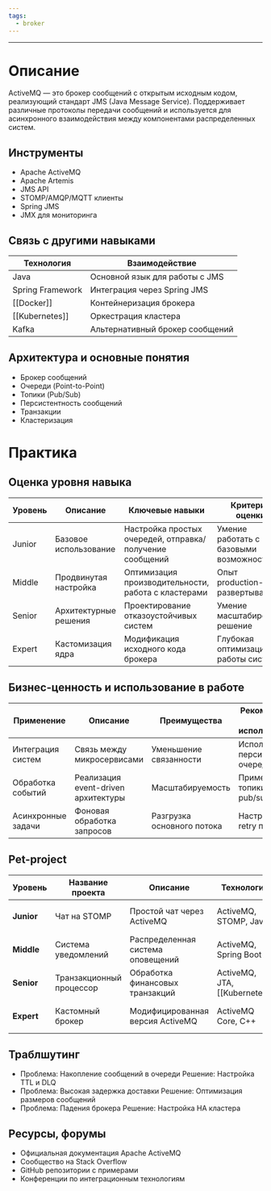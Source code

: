```yaml
---
tags:
  - broker
---
```

---

# Описание

ActiveMQ — это брокер сообщений с открытым исходным кодом, реализующий стандарт JMS (Java Message Service). Поддерживает различные протоколы передачи сообщений и используется для асинхронного взаимодействия между компонентами распределенных систем.

## Инструменты
- Apache ActiveMQ
- Apache Artemis
- JMS API
- STOMP/AMQP/MQTT клиенты
- Spring JMS
- JMX для мониторинга

## Связь с другими навыками

| Технология       | Взаимодействие                  |
| ---------------- | ------------------------------- |
| Java             | Основной язык для работы с JMS  |
| Spring Framework | Интеграция через Spring JMS     |
| [[Docker]]           | Контейнеризация брокера         |
| [[Kubernetes]]       | Оркестрация кластера            |
| Kafka            | Альтернативный брокер сообщений |

## Архитектура и основные понятия
- Брокер сообщений
- Очереди (Point-to-Point)
- Топики (Pub/Sub)
- Персистентность сообщений
- Транзакции
- Кластеризация

# Практика

## Оценка уровня навыка

| Уровень | Описание | Ключевые навыки | Критерии оценки |
| ------- | -------- | --------------- | --------------- |
| Junior | Базовое использование | Настройка простых очередей, отправка/получение сообщений | Умение работать с базовыми возможностями |
| Middle | Продвинутая настройка | Оптимизация производительности, работа с кластерами | Опыт production-развертывания |
| Senior | Архитектурные решения | Проектирование отказоустойчивых систем | Умение масштабировать решение |
| Expert | Кастомизация ядра | Модификация исходного кода брокера | Глубокая оптимизация работы системы |

## Бизнес-ценность и использование в работе

| Применение | Описание | Преимущества | Рекомендации по использованию |
| ---------- | -------- | ------------ | ----------------------------- |
| Интеграция систем | Связь между микросервисами | Уменьшение связанности | Использовать персистентные очереди |
| Обработка событий | Реализация event-driven архитектуры | Масштабируемость | Применять топики для pub/sub |
| Асинхронные задачи | Фоновая обработка запросов | Разгрузка основного потока | Настраивать retry политики |

## Pet-project

| Уровень | Название проекта | Описание | Технологии | Критерий успеха | Вспомогательные ссылки |
| ------- | ---------------- | -------- | ---------- | --------------- | ---------------------- |
| **Junior** | Чат на STOMP | Простой чат через ActiveMQ | ActiveMQ, STOMP, Java | Стабильная доставка сообщений | Официальная документация |
| **Middle** | Система уведомлений | Распределенная система оповещений | ActiveMQ, Spring Boot | Поддержка 1000+ сообщений/сек | Примеры на GitHub |
| **Senior** | Транзакционный процессор | Обработка финансовых транзакций | ActiveMQ, JTA, [[Kubernetes]] | Гарантированная доставка | Статьи по кластеризации |
| **Expert** | Кастомный брокер | Модифицированная версия ActiveMQ | ActiveMQ Core, C++ | Улучшение производительности на 30% | Исходные коды Apache |

## Траблшутинг
- Проблема: Накопление сообщений в очереди
  Решение: Настройка TTL и DLQ
- Проблема: Высокая задержка доставки
  Решение: Оптимизация размеров сообщений
- Проблема: Падения брокера
  Решение: Настройка HA кластера

## Ресурсы, форумы
- Официальная документация Apache ActiveMQ
- Сообщество на Stack Overflow
- GitHub репозитории с примерами
- Конференции по интеграционным технологиям